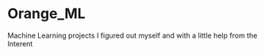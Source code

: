 # Orange_ML
Machine Learning projects I figured out myself and with a little help from the Interent
